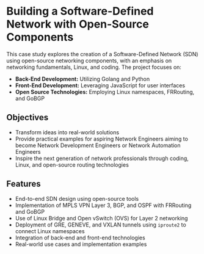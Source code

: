 # Building a Software-Defined Network with Open-Source Components

This case study explores the creation of a Software-Defined Network (SDN) using open-source networking components, with an emphasis on networking fundamentals, Linux, and coding. The project focuses on:

- **Back-End Development:** Utilizing Golang and Python  
- **Front-End Development:** Leveraging JavaScript for user interfaces  
- **Open Source Technologies:** Employing Linux namespaces, FRRouting, and GoBGP  

## Objectives

- Transform ideas into real-world solutions  
- Provide practical examples for aspiring Network Engineers aiming to become Network Development Engineers or Network Automation Engineers  
- Inspire the next generation of network professionals through coding, Linux, and open-source routing technologies  

## Features

- End-to-end SDN design using open-source tools  
- Implementation of MPLS VPN Layer 3, BGP, and OSPF with FRRouting and GoBGP  
- Use of Linux Bridge and Open vSwitch (OVS) for Layer 2 networking  
- Deployment of GRE, GENEVE, and VXLAN tunnels using `iproute2` to connect Linux namespaces  
- Integration of back-end and front-end technologies  
- Real-world use cases and implementation examples  

